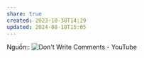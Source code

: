 ```yaml
---
share: true
created: 2023-10-30T14:29
updated: 2024-08-18T15:05
---
```

Nguồn:: ![Don't Write Comments - YouTube](https://youtu.be/Bf7vDBBOBUA?si=VW8eRGGkheksWlgW)